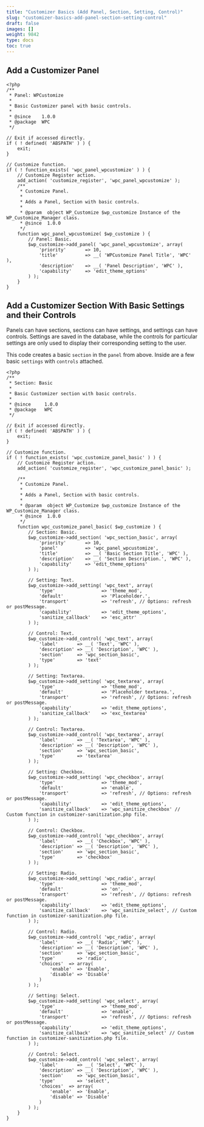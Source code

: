 ```yaml
---
title: "Customizer Basics (Add Panel, Section, Setting, Control)"
slug: "customizer-basics-add-panel-section-setting-control"
draft: false
images: []
weight: 9842
type: docs
toc: true
---
```


## Add a Customizer Panel
    <?php
    /**
     * Panel: WPCustomize
     *
     * Basic Customizer panel with basic controls.
     *
     * @since    1.0.0
     * @package  WPC
     */

    // Exit if accessed directly.
    if ( ! defined( 'ABSPATH' ) ) {
        exit;
    }

    // Customize function.
    if ( ! function_exists( 'wpc_panel_wpcustomize' ) ) {
        // Customize Register action.
        add_action( 'customize_register', 'wpc_panel_wpcustomize' );
        /**
         * Customize Panel.
         *
         * Adds a Panel, Section with basic controls.
         *
         * @param  object WP_Customize $wp_customize Instance of the WP_Customize_Manager class.
         * @since  1.0.0
         */
        function wpc_panel_wpcustomize( $wp_customize ) {
            // Panel: Basic.
            $wp_customize->add_panel( 'wpc_panel_wpcustomize', array(
                'priority'       => 10,
                'title'          => __( 'WPCustomize Panel Title', 'WPC' ),
                'description'    => __( 'Panel Description', 'WPC' ),
                'capability'     => 'edit_theme_options'
            ) );
        }
    }

## Add a Customizer Section With Basic Settings and their Controls
Panels can have sections, sections can have settings, and settings can have controls. Settings are saved in the database, while the controls for particular settings are only used to display their corresponding setting to the user. 

This code creates  a basic `section` in the `panel` from above. Inside are a few basic `settings` with `controls` attached.

    <?php
    /**
     * Section: Basic
     *
     * Basic Customizer section with basic controls.
     *
     * @since     1.0.0
     * @package   WPC
     */
    
    // Exit if accessed directly.
    if ( ! defined( 'ABSPATH' ) ) {
        exit;
    }
    
    // Customize function.
    if ( ! function_exists( 'wpc_customize_panel_basic' ) ) {
        // Customize Register action.
        add_action( 'customize_register', 'wpc_customize_panel_basic' );
    
        /**
         * Customize Panel.
         *
         * Adds a Panel, Section with basic controls.
         *
         * @param  object WP_Customize $wp_customize Instance of the WP_Customize_Manager class.
         * @since  1.0.0
         */
        function wpc_customize_panel_basic( $wp_customize ) {
            // Section: Basic.
            $wp_customize->add_section( 'wpc_section_basic', array(
                'priority'       => 10,
                'panel'          => 'wpc_panel_wpcustomize',
                'title'          => __( 'Basic Section Title', 'WPC' ),
                'description'    => __( 'Section Description.', 'WPC' ),
                'capability'     => 'edit_theme_options'
            ) );
    
            // Setting: Text.
            $wp_customize->add_setting( 'wpc_text', array(
                'type'                 => 'theme_mod',
                'default'              => 'Placeholder.',
                'transport'            => 'refresh', // Options: refresh or postMessage.
                'capability'           => 'edit_theme_options',
                'sanitize_callback'    => 'esc_attr'
            ) );
    
            // Control: Text.
            $wp_customize->add_control( 'wpc_text', array(
                'label'       => __( 'Text', 'WPC' ),
                'description' => __( 'Description', 'WPC' ),
                'section'     => 'wpc_section_basic',
                'type'        => 'text'
            ) );
    
            // Setting: Textarea.
            $wp_customize->add_setting( 'wpc_textarea', array(
                'type'                 => 'theme_mod',
                'default'              => 'Placeholder textarea.',
                'transport'            => 'refresh', // Options: refresh or postMessage.
                'capability'           => 'edit_theme_options',
                'sanitize_callback'    => 'exc_textarea'
            ) );
    
            // Control: Textarea.
            $wp_customize->add_control( 'wpc_textarea', array(
                'label'       => __( 'Textarea', 'WPC' ),
                'description' => __( 'Description', 'WPC' ),
                'section'     => 'wpc_section_basic',
                'type'        => 'textarea'
            ) );
    
            // Setting: Checkbox.
            $wp_customize->add_setting( 'wpc_checkbox', array(
                'type'                 => 'theme_mod',
                'default'              => 'enable',
                'transport'            => 'refresh', // Options: refresh or postMessage.
                'capability'           => 'edit_theme_options',
                'sanitize_callback'    => 'wpc_sanitize_checkbox' // Custom function in customizer-sanitization.php file.
            ) );
    
            // Control: Checkbox.
            $wp_customize->add_control( 'wpc_checkbox', array(
                'label'       => __( 'Checkbox', 'WPC' ),
                'description' => __( 'Description', 'WPC' ),
                'section'     => 'wpc_section_basic',
                'type'        => 'checkbox'
            ) );
    
            // Setting: Radio.
            $wp_customize->add_setting( 'wpc_radio', array(
                'type'                 => 'theme_mod',
                'default'              => 'on',
                'transport'            => 'refresh', // Options: refresh or postMessage.
                'capability'           => 'edit_theme_options',
                'sanitize_callback'    => 'wpc_sanitize_select', // Custom function in customizer-sanitization.php file.
            ) );
    
            // Control: Radio.
            $wp_customize->add_control( 'wpc_radio', array(
                'label'       => __( 'Radio', 'WPC' ),
                'description' => __( 'Description', 'WPC' ),
                'section'     => 'wpc_section_basic',
                'type'        => 'radio',
                'choices'  => array(
                    'enable'  => 'Enable',
                    'disable' => 'Disable'
                )
            ) );
    
            // Setting: Select.
            $wp_customize->add_setting( 'wpc_select', array(
                'type'                 => 'theme_mod',
                'default'              => 'enable',
                'transport'            => 'refresh', // Options: refresh or postMessage.
                'capability'           => 'edit_theme_options',
                'sanitize_callback'    => 'wpc_sanitize_select' // Custom function in customizer-sanitization.php file.
            ) );
    
            // Control: Select.
            $wp_customize->add_control( 'wpc_select', array(
                'label'       => __( 'Select', 'WPC' ),
                'description' => __( 'Description', 'WPC' ),
                'section'     => 'wpc_section_basic',
                'type'        => 'select',
                'choices'  => array(
                    'enable'  => 'Enable',
                    'disable' => 'Disable'
                )
            ) );
        }
    }



